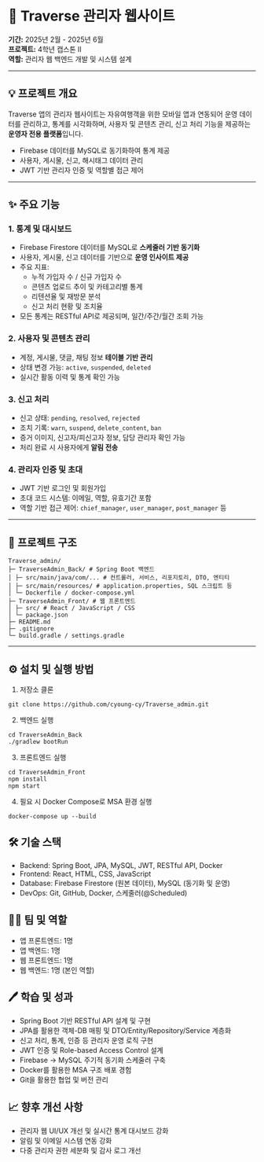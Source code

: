 # 🚀 Traverse 관리자 웹사이트

**기간:** 2025년 2월 - 2025년 6월  
**프로젝트:** 4학년 캡스톤 II  
**역할:** 관리자 웹 백엔드 개발 및 시스템 설계  

---

## 💡 프로젝트 개요

Traverse 앱의 관리자 웹사이트는 자유여행객을 위한 모바일 앱과 연동되어 운영 데이터를 관리하고, 통계를 시각화하며, 사용자 및 콘텐츠 관리, 신고 처리 기능을 제공하는 **운영자 전용 플랫폼**입니다.  

- Firebase 데이터를 MySQL로 동기화하여 통계 제공  
- 사용자, 게시물, 신고, 해시태그 데이터 관리  
- JWT 기반 관리자 인증 및 역할별 접근 제어  

---

## ✨ 주요 기능

### 1. 통계 및 대시보드
- Firebase Firestore 데이터를 MySQL로 **스케줄러 기반 동기화**
- 사용자, 게시물, 신고 데이터를 기반으로 **운영 인사이트 제공**
- 주요 지표:
  - 누적 가입자 수 / 신규 가입자 수  
  - 콘텐츠 업로드 추이 및 카테고리별 통계  
  - 리텐션율 및 재방문 분석  
  - 신고 처리 현황 및 조치율
- 모든 통계는 RESTful API로 제공되며, 일간/주간/월간 조회 가능

### 2. 사용자 및 콘텐츠 관리
- 계정, 게시물, 댓글, 채팅 정보 **테이블 기반 관리**
- 상태 변경 가능: `active`, `suspended`, `deleted`
- 실시간 활동 이력 및 통계 확인 가능

### 3. 신고 처리
- 신고 상태: `pending`, `resolved`, `rejected`
- 조치 기록: `warn`, `suspend`, `delete_content`, `ban`
- 증거 이미지, 신고자/피신고자 정보, 담당 관리자 확인 가능
- 처리 완료 시 사용자에게 **알림 전송**  

### 4. 관리자 인증 및 초대
- JWT 기반 로그인 및 회원가입  
- 초대 코드 시스템: 이메일, 역할, 유효기간 포함  
- 역할 기반 접근 제어: `chief_manager`, `user_manager`, `post_manager` 등  

---

## 📂 프로젝트 구조
```
Traverse_admin/
├─ TraverseAdmin_Back/ # Spring Boot 백엔드
│ ├─ src/main/java/com/... # 컨트롤러, 서비스, 리포지토리, DTO, 엔티티
│ ├─ src/main/resources/ # application.properties, SQL 스크립트 등
│ └─ Dockerfile / docker-compose.yml
├─ TraverseAdmin_Front/ # 웹 프론트엔드
│ ├─ src/ # React / JavaScript / CSS
│ └─ package.json
├─ README.md
├─ .gitignore
└─ build.gradle / settings.gradle
```

---

## ⚙️ 설치 및 실행 방법

1. 저장소 클론
```
git clone https://github.com/cyoung-cy/Traverse_admin.git
```
2. 백엔드 실행
```
cd TraverseAdmin_Back
./gradlew bootRun
```

3. 프론트엔드 실행
```
cd TraverseAdmin_Front
npm install
npm start
```
4. 필요 시 Docker Compose로 MSA 환경 실행
```
docker-compose up --build
```
## 🛠️ 기술 스택
- Backend: Spring Boot, JPA, MySQL, JWT, RESTful API, Docker
- Frontend: React, HTML, CSS, JavaScript
- Database: Firebase Firestore (원본 데이터), MySQL (동기화 및 운영)
- DevOps: Git, GitHub, Docker, 스케줄러(@Scheduled)

## 👩‍💻 팀 및 역할
- 앱 프론트엔드: 1명
- 앱 백엔드: 1명
- 웹 프론트엔드: 1명
- 웹 백엔드: 1명 (본인 역할)

## 🖊️ 학습 및 성과
- Spring Boot 기반 RESTful API 설계 및 구현
- JPA를 활용한 객체-DB 매핑 및 DTO/Entity/Repository/Service 계층화
- 신고 처리, 통계, 인증 등 관리자 운영 로직 구현
- JWT 인증 및 Role-based Access Control 설계
- Firebase → MySQL 주기적 동기화 스케줄러 구축
- Docker를 활용한 MSA 구조 배포 경험
- Git을 활용한 협업 및 버전 관리

## 📈 향후 개선 사항
- 관리자 웹 UI/UX 개선 및 실시간 통계 대시보드 강화
- 알림 및 이메일 시스템 연동 강화
- 다중 관리자 권한 세분화 및 감사 로그 개선
